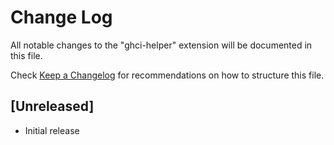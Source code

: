 # Change Log
All notable changes to the "ghci-helper" extension will be documented in this file.

Check [Keep a Changelog](http://keepachangelog.com/) for recommendations on how to structure this file.

## [Unreleased]
- Initial release